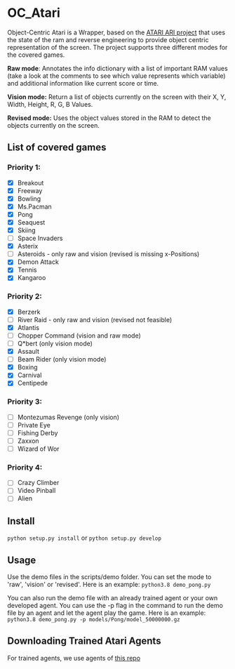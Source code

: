 # OC_Atari

Object-Centric Atari is a Wrapper, based on the [ATARI ARI project](https://github.com/mila-iqia/atari-representation-learning) that uses the state of the ram and reverse engineering to provide object centric representation of the screen. The project supports three different modes for the covered games.

**Raw mode**: Annotates the info dictionary with a list of important RAM values (take a look at the comments to see which value represents which variable) and additional information like current score or time.

**Vision mode:** Return a list of objects currently on the screen with their X, Y, Width, Height, R, G, B Values. 

**Revised mode:** Uses the object values stored in the RAM to detect the objects currently on the screen.


## List of covered games

### Priority 1:
- [x]  Breakout
- [x]  Freeway
- [x]  Bowling
- [x]  Ms.Pacman
- [x]  Pong
- [x]  Seaquest
- [x]  Skiing
- [ ]  Space Invaders
- [x]  Asterix
- [ ]  Asteroids - only raw and vision (revised is missing x-Positions)
- [x]  Demon Attack
- [x]  Tennis 
- [x]  Kangaroo

### Priority 2:
- [x]  Berzerk
- [ ]  River Raid - only raw and vision (revised not feasible)
- [x]  Atlantis
- [ ]  Chopper Command (vision and raw mode)
- [ ]  Q*bert (only vision mode)
- [x]  Assault
- [ ]  Beam Rider (only vision mode)
- [x]  Boxing
- [x]  Carnival
- [x]  Centipede

### Priority 3:
- [ ]  Montezumas Revenge (only vision)
- [ ]  Private Eye
- [ ]  Fishing Derby
- [ ]  Zaxxon
- [ ]  Wizard of Wor

### Priority 4:
- [ ]  Crazy Climber
- [ ]  Video Pinball
- [ ]  Alien

## Install
`python setup.py install` or `python setup.py develop`


## Usage
Use the demo files in the scripts/demo folder. You can set the mode to 'raw', 'vision' or 'revised'.
Here is an example:
`python3.8 demo_pong.py`

You can also run the demo file with an already trained agent or your own developed agent. You can use the -p flag in the command to run the demo file by an agent and let the agent play the game.
Here is an example: 
`python3.8 demo_pong.py -p models/Pong/model_50000000.gz`


## Downloading Trained Atari Agents
For trained agents, we use agents of [this repo](https://github.com/floringogianu/atari-agents)


